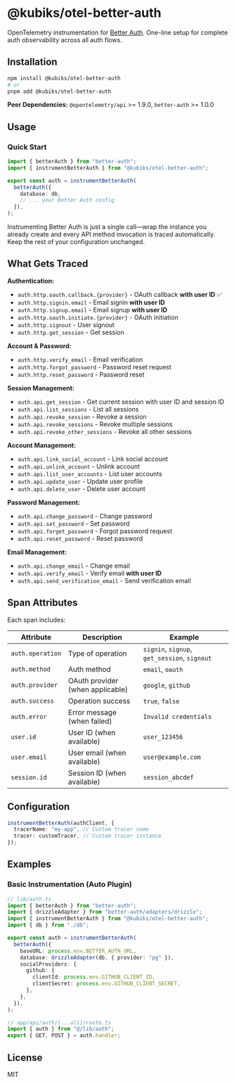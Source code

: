 # @kubiks/otel-better-auth

OpenTelemetry instrumentation for [Better Auth](https://better-auth.com/). One-line setup for complete auth observability across all auth flows.

## Installation

```bash
npm install @kubiks/otel-better-auth
# or
pnpm add @kubiks/otel-better-auth
```

**Peer Dependencies:** `@opentelemetry/api` >= 1.9.0, `better-auth` >= 1.0.0

## Usage

### Quick Start

```typescript
import { betterAuth } from "better-auth";
import { instrumentBetterAuth } from "@kubiks/otel-better-auth";

export const auth = instrumentBetterAuth(
  betterAuth({
    database: db,
    // ... your Better Auth config
  }),
);
```

Instrumenting Better Auth is just a single call—wrap the instance you already
create and every API method invocation is traced automatically. Keep the rest of
your configuration unchanged.

## What Gets Traced

**Authentication:**

- `auth.http.oauth.callback.{provider}` - OAuth callback **with user ID** ✅
- `auth.http.signin.email` - Email signin **with user ID**
- `auth.http.signup.email` - Email signup **with user ID**
- `auth.http.oauth.initiate.{provider}` - OAuth initiation
- `auth.http.signout` - User signout
- `auth.http.get_session` - Get session

**Account & Password:**

- `auth.http.verify_email` - Email verification
- `auth.http.forgot_password` - Password reset request
- `auth.http.reset_password` - Password reset

**Session Management:**

- `auth.api.get_session` - Get current session with user ID and session ID
- `auth.api.list_sessions` - List all sessions
- `auth.api.revoke_session` - Revoke a session
- `auth.api.revoke_sessions` - Revoke multiple sessions
- `auth.api.revoke_other_sessions` - Revoke all other sessions

**Account Management:**

- `auth.api.link_social_account` - Link social account
- `auth.api.unlink_account` - Unlink account
- `auth.api.list_user_accounts` - List user accounts
- `auth.api.update_user` - Update user profile
- `auth.api.delete_user` - Delete user account

**Password Management:**

- `auth.api.change_password` - Change password
- `auth.api.set_password` - Set password
- `auth.api.forget_password` - Forgot password request
- `auth.api.reset_password` - Reset password

**Email Management:**

- `auth.api.change_email` - Change email
- `auth.api.verify_email` - Verify email **with user ID**
- `auth.api.send_verification_email` - Send verification email

## Span Attributes

Each span includes:

| Attribute        | Description                      | Example                                      |
| ---------------- | -------------------------------- | -------------------------------------------- |
| `auth.operation` | Type of operation                | `signin`, `signup`, `get_session`, `signout` |
| `auth.method`    | Auth method                      | `email`, `oauth`                             |
| `auth.provider`  | OAuth provider (when applicable) | `google`, `github`                           |
| `auth.success`   | Operation success                | `true`, `false`                              |
| `auth.error`     | Error message (when failed)      | `Invalid credentials`                        |
| `user.id`        | User ID (when available)         | `user_123456`                                |
| `user.email`     | User email (when available)      | `user@example.com`                           |
| `session.id`     | Session ID (when available)      | `session_abcdef`                             |

## Configuration

```typescript
instrumentBetterAuth(authClient, {
  tracerName: "my-app", // Custom tracer name
  tracer: customTracer, // Custom tracer instance
});
```

## Examples

### Basic Instrumentation (Auto Plugin)

```typescript
// lib/auth.ts
import { betterAuth } from "better-auth";
import { drizzleAdapter } from "better-auth/adapters/drizzle";
import { instrumentBetterAuth } from "@kubiks/otel-better-auth";
import { db } from "./db";

export const auth = instrumentBetterAuth(
  betterAuth({
    baseURL: process.env.BETTER_AUTH_URL,
    database: drizzleAdapter(db, { provider: "pg" }),
    socialProviders: {
      github: {
        clientId: process.env.GITHUB_CLIENT_ID,
        clientSecret: process.env.GITHUB_CLIENT_SECRET,
      },
    },
  }),
);

// app/api/auth/[...all]/route.ts
import { auth } from "@/lib/auth";
export { GET, POST } = auth.handler;
```

## License

MIT
